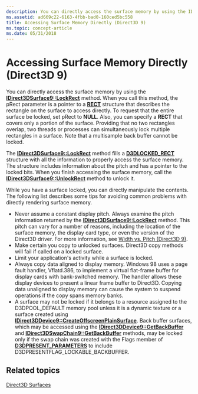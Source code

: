 ```yaml
---
description: You can directly access the surface memory by using the IDirect3DSurface9::LockRect method.
ms.assetid: ad669c22-6163-4fbb-bad0-160ced5bc558
title: Accessing Surface Memory Directly (Direct3D 9)
ms.topic: concept-article
ms.date: 05/31/2018
---
```


# Accessing Surface Memory Directly (Direct3D 9)

You can directly access the surface memory by using the [**IDirect3DSurface9::LockRect**](/windows/desktop/api) method. When you call this method, the pRect parameter is a pointer to a [**RECT**](/windows/win32/api/windef/ns-windef-rect) structure that describes the rectangle on the surface to access directly. To request that the entire surface be locked, set pRect to **NULL**. Also, you can specify a **RECT** that covers only a portion of the surface. Providing that no two rectangles overlap, two threads or processes can simultaneously lock multiple rectangles in a surface. Note that a multisample back buffer cannot be locked.

The [**IDirect3DSurface9::LockRect**](/windows/desktop/api) method fills a [**D3DLOCKED\_RECT**](d3dlocked-rect.md) structure with all the information to properly access the surface memory. The structure includes information about the pitch and has a pointer to the locked bits. When you finish accessing the surface memory, call the [**IDirect3DSurface9::UnlockRect**](/windows/win32/api/d3d9helper/nf-d3d9helper-idirect3dsurface9-unlockrect) method to unlock it.

While you have a surface locked, you can directly manipulate the contents. The following list describes some tips for avoiding common problems with directly rendering surface memory.

-   Never assume a constant display pitch. Always examine the pitch information returned by the [**IDirect3DSurface9::LockRect**](/windows/desktop/api) method. This pitch can vary for a number of reasons, including the location of the surface memory, the display card type, or even the version of the Direct3D driver. For more information, see [Width vs. Pitch (Direct3D 9)](width-vs--pitch.md).
-   Make certain you copy to unlocked surfaces. Direct3D copy methods will fail if called on a locked surface.
-   Limit your application's activity while a surface is locked.
-   Always copy data aligned to display memory. Windows 98 uses a page fault handler, Vflatd.386, to implement a virtual flat-frame buffer for display cards with bank-switched memory. The handler allows these display devices to present a linear frame buffer to Direct3D. Copying data unaligned to display memory can cause the system to suspend operations if the copy spans memory banks.
-   A surface may not be locked if it belongs to a resource assigned to the D3DPOOL\_DEFAULT memory pool unless it is a dynamic texture or a surface created using [**IDirect3DDevice9::CreateOffscreenPlainSurface**](/windows/desktop/api). Back buffer surfaces, which may be accessed using the [**IDirect3DDevice9::GetBackBuffer**](/windows/desktop/api) and [**IDirect3DSwapChain9::GetBackBuffer**](/windows/desktop/api) methods, may be locked only if the swap chain was created with the Flags member of [**D3DPRESENT\_PARAMETERS**](d3dpresent-parameters.md) to include D3DPRESENTFLAG\_LOCKABLE\_BACKBUFFER.

## Related topics

<dl> <dt>

[Direct3D Surfaces](direct3d-surfaces.md)
</dt> </dl>

 

 

